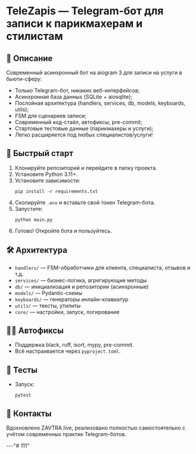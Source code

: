 # TeleZapis — Telegram-бот для записи к парикмахерам и стилистам

## 🚀 Описание

Современный асинхронный бот на aiogram 3 для записи на услуги в бьюти-сферу:

- Только Telegram-бот, никаких веб-интерфейсов;
- Асинхронная база данных (SQLite + aiosqlite);
- Послойная архитектура (handlers, services, db, models, keyboards, utils);
- FSM для сценариев записи;
- Современный код-стайл, автофиксы, pre-commit;
- Стартовые тестовые данные (парикмахеры и услуги);
- Легко расширяется под любых специалистов/услуги!

## 🏁 Быстрый старт

1. Клонируйте репозиторий и перейдите в папку проекта.
2. Установите Python 3.11+.
3. Установите зависимости:
   ```
   pip install -r requirements.txt
   ```
4. Скопируйте `.env` и вставьте свой токен Telegram-бота.
5. Запустите:
   ```
   python main.py
   ```
6. Готово! Откройте бота и пользуйтесь.

## 🛠️ Архитектура

- `handlers/` — FSM-обработчики для клиента, специалиcта, отзывов и т.д.
- `services/` — бизнес-логика, агрегирующие методы
- `db/` — инициализация и репозитории (асинхронные)
- `models/` — Pydantic-схемы
- `keyboards/` — генераторы инлайн-клавиатур
- `utils/` — тексты, утилиты
- `core/` — настройки, запуск, логирование

## 🧑‍💻 Автофиксы

- Поддержка black, ruff, isort, mypy, pre-commit.
- Всё настраивается через `pyproject.toml`.

## 🧪 Тесты

- Запуск:  
  ```
  pytest
  ```

## 🤝 Контакты

Вдохновлено ZAVTRA.live, реализовано полностью самостоятельно с учётом современных практик Telegram-ботов.

---"# 111"  
